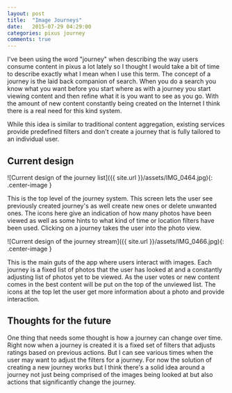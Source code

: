```yaml
---
layout: post
title:  "Image Journeys"
date:   2015-07-29 04:29:00
categories: pixus journey
comments: true
---
```


I've been using the word "journey" when describing the way users consume content in pixus a lot lately so I thought I would take a bit of time to describe exactly what I mean when I use this term. The concept of a journey is the laid back companion of search. When you do a search you know what you want before you start where as with a journey you start viewing content and then refine what it is you want to see as you go. With the amount of new content constantly being created on the Internet I think there is a real need for this kind system. 

While this idea is similar to traditional content aggregation, existing services provide predefined filters and don't create a journey that is fully tailored to an individual user. 

Current design
----

![Current design of the journey list]({{ site.url }}/assets/IMG_0464.jpg){: .center-image }

This is the top level of the journey system. This screen lets the user see previously created journey's as well create new ones or delete unwanted ones. The icons here give an indication of how many photos have been viewed as well as some hints to what kind of time or location filters have been used. Clicking on a journey takes the user into the photo view.

![Current design of the journey stream]({{ site.url }}/assets/IMG_0466.jpg){: .center-image }

This is the main guts of the app where users interact with images. Each journey is a fixed list of photos that the user has looked at and a constantly adjusting list of photos yet to be viewed. As the user votes or new content comes in the best content will be put on the top of the unviewed list. The icons at the top let the user get more information about a photo and provide interaction.


Thoughts for the future
-----

One thing that needs some thought is how a journey can change over time. Right now when a journey is created it is a fixed set of filters that adjusts ratings based on previous actions. But I can see various times when the user may want to adjust the filters for a journey. For now the solution of creating a new journey works but I think there's a solid idea around a journey not just being comprised of the images being looked at but also actions that significantly change the journey. 
